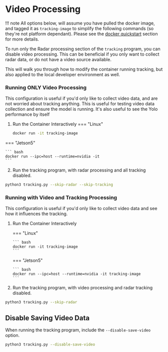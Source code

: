# Video Processing

!!! note
    All options below, will assume you have pulled the docker image, and tagged it as `tracking-image` to simplify the following commands (so they're not platform dependant). Please see the [docker quickstart](./runningInDocker.md) section for more details.

To run only the Radar processing section of the `tracking` program, you can disable video processing. This can be beneficial if you only want to collect radar data, or do not have a video source available.

This will walk you through how to modify the container running tracking, but also applied to the local developer environment as well.

### Running ONLY Video Processing
This configuration is useful if you'd only like to collect video data, and are not worried about tracking anything. This is useful for testing video data collection and ensure the model is running. It's also useful to see the Yolo performance by itself

1.  Run the Container Interactively
=== "Linux"

    ``` bash
    docker run -it tracking-image
    ```

=== "Jetson5"

    ``` bash
    docker run --ipc=host --runtime=nvidia -it
    ```

2. Run the tracking program, with radar processing and all tracking disabled.
```bash
python3 tracking.py --skip-radar --skip-tracking
```

### Running with Video and Tracking Processing
This configuration is useful if you'd only like to collect video data and see how it influences the tracking.

1.  Run the Container Interactively


    === "Linux"

        ``` bash
        docker run -it tracking-image
        ```

    === "Jetson5"

        ``` bash
        docker run --ipc=host --runtime=nvidia -it tracking-image
        ```

2. Run the tracking program, with video processing and radar tracking disabled.
```bash
python3 tracking.py --skip-radar
```

## Disable Saving Video Data
When running the tracking program, include the `--disable-save-video` option.
```bash
python3 tracking.py --disable-save-video
```
